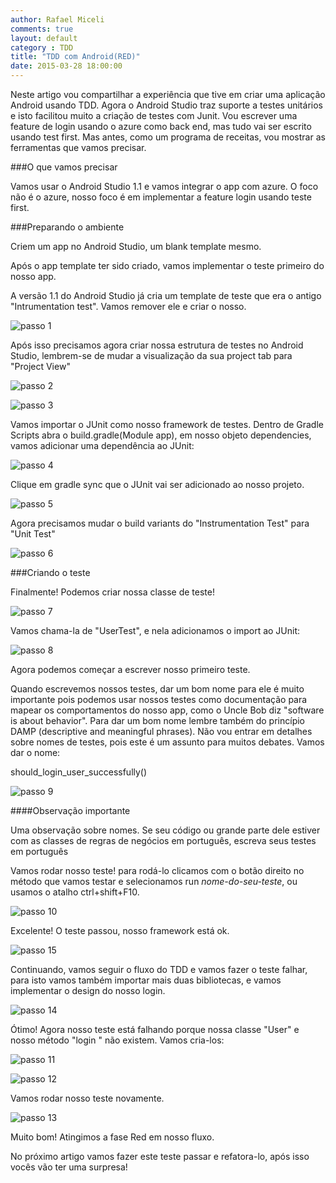 ```yaml
---
author: Rafael Miceli
comments: true
layout: default
category : TDD
title: "TDD com Android(RED)"
date: 2015-03-28 18:00:00
---
```



Neste artigo vou compartilhar a experiência que tive em criar uma aplicação Android usando TDD. 
Agora o Android Studio traz suporte a testes unitários e isto facilitou muito a criação de testes com Junit. 
Vou escrever uma feature de login usando o azure como back end, mas tudo vai ser escrito usando test first. 
Mas antes, como um programa de receitas, vou mostrar as ferramentas que vamos precisar. 

###O que vamos precisar

Vamos usar o Android Studio 1.1 e vamos integrar o app com azure. O foco não é o azure, nosso foco é em implementar a feature login usando teste first.

###Preparando o ambiente
 
Criem um app no Android Studio, um blank template mesmo.

Após o app template ter sido criado, vamos implementar o teste primeiro do nosso app.

A versão 1.1 do Android Studio já cria um template de teste que era o antigo "Intrumentation test". Vamos remover ele e criar o nosso. 

![passo 1](http://rafael-miceli.com.br/ico/TDD-Com-Android-RED/passo1.png)

Após isso precisamos agora criar nossa estrutura de testes no Android Studio, lembrem-se de mudar a visualização da sua project tab para "Project View"

![passo 2](http://rafael-miceli.com.br/ico/TDD-Com-Android-RED/passo2.png)

![passo 3](http://rafael-miceli.com.br/ico/TDD-Com-Android-RED/passo3.png)

Vamos importar o JUnit como nosso framework de testes. Dentro de Gradle Scripts abra o build.gradle(Module app), em nosso objeto dependencies, vamos adicionar uma dependência ao JUnit: 

![passo 4](http://rafael-miceli.com.br/ico/TDD-Com-Android-RED/passo4.png)

Clique em gradle sync que o JUnit vai ser adicionado ao nosso projeto. 

![passo 5](http://rafael-miceli.com.br/ico/TDD-Com-Android-RED/passo5.png)

Agora precisamos mudar o build variants do "Instrumentation Test" para "Unit Test"

![passo 6](http://rafael-miceli.com.br/ico/TDD-Com-Android-RED/passo6.png)

###Criando o teste

Finalmente! Podemos criar nossa classe de teste!

![passo 7](http://rafael-miceli.com.br/ico/TDD-Com-Android-RED/passo7.png)

Vamos chama-la de "UserTest", e nela adicionamos o import ao JUnit: 

![passo 8](http://rafael-miceli.com.br/ico/TDD-Com-Android-RED/passo8.png)

Agora podemos começar a escrever nosso primeiro teste. 

Quando escrevemos nossos testes, dar um bom nome para ele é muito importante pois podemos usar nossos testes como documentação para mapear os comportamentos do nosso app, como o Uncle Bob diz "software is about behavior". 
Para dar um bom nome lembre também do princípio DAMP (descriptive and meaningful phrases). 
Não vou entrar em detalhes sobre nomes de testes, pois este é um assunto para muitos debates. Vamos dar o nome:  

should_login_user_successfully() 

![passo 9](http://rafael-miceli.com.br/ico/TDD-Com-Android-RED/passo9.png)

####Observação importante

Uma observação sobre nomes. Se seu código ou grande parte dele estiver com as classes de regras de negócios em português, escreva seus testes em português 

Vamos rodar nosso teste! para rodá-lo clicamos com o botão direito no método que vamos testar e selecionamos run *nome-do-seu-teste*, ou usamos o atalho ctrl+shift+F10. 

![passo 10](http://rafael-miceli.com.br/ico/TDD-Com-Android-RED/passo10.png)

Excelente! O teste passou, nosso framework está ok. 

![passo 15](http://rafael-miceli.com.br/ico/TDD-Com-Android-RED/passo15.png)

Continuando, vamos seguir o fluxo do TDD e vamos fazer o teste falhar, para isto vamos também importar mais duas bibliotecas, e vamos implementar o design do nosso login. 

![passo 14](http://rafael-miceli.com.br/ico/TDD-Com-Android-RED/passo14.png)

Ótimo! Agora nosso teste está falhando porque nossa classe "User" e nosso método "login " não existem. 
Vamos cria-los: 

![passo 11](http://rafael-miceli.com.br/ico/TDD-Com-Android-RED/passo11.png)

![passo 12](http://rafael-miceli.com.br/ico/TDD-Com-Android-RED/passo12.png)

Vamos rodar nosso teste novamente. 

![passo 13](http://rafael-miceli.com.br/ico/TDD-Com-Android-RED/passo13.png)

Muito bom! Atingimos a fase Red em nosso fluxo. 

No próximo artigo vamos fazer este teste passar e refatora-lo, após isso vocês vão ter uma surpresa! 